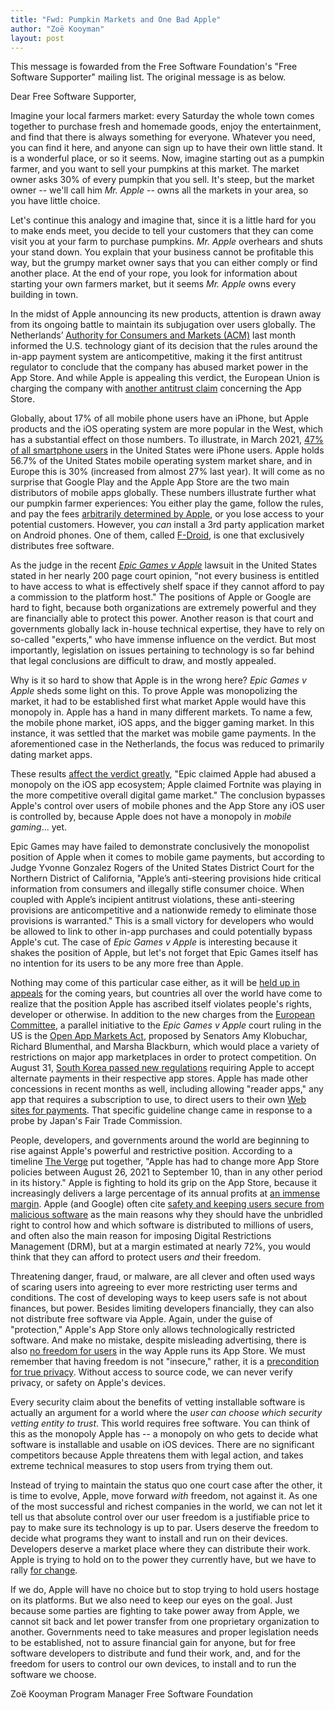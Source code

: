 ```yaml
---
title: "Fwd: Pumpkin Markets and One Bad Apple"
author: "Zoë Kooyman"
layout: post
---
```


This message is fowarded from the Free Software Foundation's
"Free Software Supporter" mailing list. The original message is
as below.

Dear Free Software Supporter,

Imagine your local farmers market: every Saturday the whole town
comes together to purchase fresh and homemade goods, enjoy the
entertainment, and find that there is always something for
everyone. Whatever you need, you can find it here, and anyone can
sign up to have their own little stand. It is a wonderful place,
or so it seems. Now, imagine starting out as a pumpkin farmer,
and you want to sell your pumpkins at this market. The market
owner asks 30% of every pumpkin that you sell. It's steep, but
the market owner -- we'll call him *Mr. Apple* -- owns all the
markets in your area, so you have little choice.

Let's continue this analogy and imagine that, since it is a
little hard for you to make ends meet, you decide to tell your
customers that they can come visit you at your farm to purchase
pumpkins. *Mr. Apple* overhears and shuts your stand down. You
explain that your business cannot be profitable this way, but the
grumpy market owner says that you can either comply or find
another place. At the end of your rope, you look for information
about starting your own farmers market, but it seems *Mr. Apple*
owns every building in town.

In the midst of Apple announcing its new products, attention is
drawn away from its ongoing battle to maintain its subjugation
over users globally.  The Netherlands’ [Authority for Consumers
and Markets (ACM)][1] last month informed the U.S. technology
giant of its decision that the rules around the in-app payment
system are anticompetitive, making it the first antitrust
regulator to conclude that the company has abused market power in
the App Store. And while Apple is appealing this verdict, the
European Union is charging the company with [another antitrust
claim][2] concerning the App Store.

[1]: https://www.theglobeandmail.com/business/international-business/european-business/article-dutch-watchdog-finds-apples-app-store-payment-rules-are-anti/
[2]: https://www.thehindu.com/sci-tech/technology/apple-to-face-eu-antitrust-charge-over-nfc-chip/article36871254.ece

Globally, about 17% of all mobile phone users have an iPhone, but
Apple products and the iOS operating system are more popular in
the West, which has a substantial effect on those numbers. To
illustrate, in March 2021, [47% of all smartphone users][3] in
the United States were iPhone users. Apple holds 56.7% of the
United States mobile operating system market share, and in Europe
this is 30% (increased from almost 27% last year). It will come
as no surprise that Google Play and the Apple App Store are the
two main distributors of mobile apps globally. These numbers
illustrate further what our pumpkin farmer experiences: You
either play the game, follow the rules, and pay the fees
[arbitrarily determined by Apple][4], or you lose access to your
potential customers. However, you *can* install a 3rd party
application market on Android phones. One of them, called
[F-Droid][5], is one that exclusively distributes free software.

[3]: https://www.statista.com/statistics/236550/percentage-of-us-population-that-own-a-iphone-smartphone/
[4]: https://www.tweaktown.com/news/81567/apples-30-app-store-commission-is-supracompetitive-court-declares/index.html
[5]: https://f-droid.org/

As the judge in the recent *[Epic Games v Apple][6]* lawsuit in
the United States stated in her nearly 200 page court
opinion, "not every business is entitled to have access to what
is effectively shelf space if they cannot afford to pay a
commission to the platform host." The positions of Apple or
Google are hard to fight, because both organizations are
extremely powerful and they are financially able to protect this
power. Another reason is that court and governments globally lack
in-house technical expertise, they have to rely on
so-called "experts," who have immense influence on the
verdict. But most importantly, legislation on issues pertaining
to technology is so far behind that legal conclusions are
difficult to draw, and mostly appealed.

[6]: https://s3.documentcloud.org/documents/21060631/apple-epic-judgement.pdf

Why is it so hard to show that Apple is in the wrong here? *Epic
Games v Apple* sheds some light on this. To prove Apple was
monopolizing the market, it had to be established first what
market Apple would have this monopoly in. Apple has a hand in
many different markets. To name a few, the mobile phone market,
iOS apps, and the bigger gaming market. In this instance, it was
settled that the market was mobile game payments. In the
aforementioned case in the Netherlands, the focus was reduced to
primarily dating market apps.

These results [affect the verdict greatly][7], "Epic claimed
Apple had abused a monopoly on the iOS app ecosystem; Apple
claimed Fortnite was playing in the more competitive overall
digital game market." The conclusion bypasses Apple's control
over users of mobile phones and the App Store any iOS user is
controlled by, because Apple does not have a monopoly in *mobile
gaming*... yet.

[7]: https://www.theverge.com/2021/9/12/22667694/epic-v-apple-trial-fortnite-judge-yvonne-gonzalez-rogers-final-ruling-injunction-breakdown

Epic Games may have failed to demonstrate conclusively the
monopolist position of Apple when it comes to mobile game
payments, but according to Judge Yvonne Gonzalez Rogers of the
United States District Court for the Northern District of
California, "Apple’s anti-steering provisions hide critical
information from consumers and illegally stifle consumer
choice. When coupled with Apple’s incipient antitrust violations,
these anti-steering provisions are anticompetitive and a
nationwide remedy to eliminate those provisions is warranted."
This is a small victory for developers who would be allowed to
link to other in-app purchases and could potentially bypass
Apple's cut. The case of *Epic Games v Apple* is interesting
because it shakes the position of Apple, but let's not forget
that Epic Games itself has no intention for its users to be any
more free than Apple.

Nothing may come of this particular case either, as it will be
[held up in appeals][8] for the coming years, but countries all
over the world have come to realize that the position Apple has
ascribed itself violates people's rights, developer or
otherwise. In addition to the new charges from the [European
Committee][9], a parallel initiative to the *Epic Games v Apple*
court ruling in the US is the [Open App Markets Act][10], proposed
by Senators Amy Klobuchar, Richard Blumenthal, and Marsha
Blackburn, which would place a variety of restrictions on major
app marketplaces in order to protect competition. On August 31,
[South Korea passed new regulations][11] requiring Apple to accept
alternate payments in their respective app stores. Apple has made
other concessions in recent months as well, including
allowing "reader apps," any app that requires a subscription to
use, to direct users to their own [Web sites for
payments][12]. That specific guideline change came in response to
a probe by Japan's Fair Trade Commission.

[8]: https://www.businessinsider.com/apple-is-appealing-epic-games-case-anti-steering-2021-10?international=true&r=US&IR=T
[9]: https://edition.cnn.com/2021/04/30/tech/apple-eu-antitrust/index.html
[10]: https://www.blumenthal.senate.gov/imo/media/doc/8.11.21%20-%20Open%20App%20Markets%20Act%20-%20Bill%20Text.pdf
[11]: https://arstechnica.com/gadgets/2021/08/south-korea-law-forces-google-and-apple-to-open-up-app-store-payments/
[12]: https://appleinsider.com/articles/21/09/08/us-lawmakers-moving-forward-with-app-store-bill-despite-apple-changes

People, developers, and governments around the world are
beginning to rise against Apple's powerful and restrictive
position. According to a timeline [The Verge][13] put
together, "Apple has had to change more App Store policies
between August 26, 2021 to September 10, than in any other period
in its history." Apple is fighting to hold its grip on the App
Store, because it increasingly delivers a large percentage of its
annual profits at [an immense margin][14]. Apple (and Google)
often cite [safety and keeping users secure from malicious
software][15] as the main reasons why they should have the
unbridled right to control how and which software is distributed
to millions of users, and often also the main reason for imposing
Digital Restrictions Management (DRM), but at a margin estimated
at nearly 72%, you would think that they can afford to protect
users *and* their freedom.

[13]: https://www.theverge.com/22667242/apple-app-store-major-policy-changes-history
[14]: https://moneyprofitreport.com/epic-games-court-ruling-unlikely-to-seriously-damage-apples-services-business/
[15]: https://edition.cnn.com/2020/09/25/tech/apple-fortnite-epic-games-lawsuit/index.html

Threatening danger, fraud, or malware, are all clever and often
used ways of scaring users into agreeing to ever more restricting
user terms and conditions. The cost of developing ways to keep
users safe is not about finances, but power. Besides limiting
developers financially, they can also not distribute free
software via Apple. Again, under the guise of "protection,"
Apple's App Store only allows technologically restricted
software. And make no mistake, despite misleading advertising,
there is also [no freedom for users][16] in the way Apple runs
its App Store. We must remember that having freedom is
not "insecure," rather, it is a [precondition for true
privacy][17]. Without access to source code, we can never verify
privacy, or safety on Apple's devices.

[16]: https://www.fsf.org/campaigns/apple
[17]: https://www.fsf.org/bulletin/2019/spring/its-not-just-about-privacy

Every security claim about the benefits of vetting installable
software is actually an argument for a world where the *user can
choose which security vetting entity to trust*. This world
requires free software. You can think of this as the monopoly
Apple has -- a monopoly on who gets to decide what software is
installable and usable on iOS devices. There are no significant
competitors because Apple threatens them with legal action, and
takes extreme technical measures to stop users from trying them
out.

Instead of trying to maintain the status quo one court case after
the other, it is time to evolve, Apple, move forward *with*
freedom, not against it. As one of the most successful and
richest companies in the world, we can not let it tell us that
absolute control over our user freedom is a justifiable price to
pay to make sure its technology is up to par. Users deserve the
freedom to decide what programs they want to install and run on
their devices. Developers deserve a market place where they can
distribute their work. Apple is trying to hold on to the power
they currently have, but we have to rally [for change][18].

[18]: https://www.defectivebydesign.org/apple#email

If we do, Apple will have no choice but to stop trying to hold
users hostage on its platforms. But we also need to keep our eyes
on the goal. Just because some parties are fighting to take power
away from Apple, we cannot sit back and let power transfer from
one proprietary organization to another. Governments need to take
measures and proper legislation needs to be established, not to
assure financial gain for anyone, but for free software
developers to distribute and fund their work, and, and for the
freedom for users to control our own devices, to install and to
run the software we choose.

Zoë Kooyman
Program Manager
Free Software Foundation
